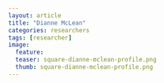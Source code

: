 ```yaml
---
layout: article
title: "Dianne McLean"
categories: researchers
tags: [researcher]
image:
  feature: 
  teaser: square-dianne-mclean-profile.png
  thumb: square-dianne-mclean-profile.png
---
```

